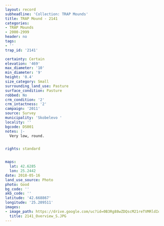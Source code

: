 ```yaml
---
layout: record
subheadline: 'Collection: TRAP Mounds'
title: TRAP Mound - 2141
categories:
- TRAP Mounds
- 2000-2999
header: no
tags:
- ''
trap_id: '2141'

certainty: Certain
elevation: '469'
max_diameter: '10'
min_diameter: '9'
height: '0.4'
size_category: Small
surrounding_land_use: Pasture
surface_condition: Pasture
robbed: No
crm_condition: '2'
crm_intactness: '2'
campaign: '2011'
source: Survey
municipality: 'Skobelevo '
locality: ''
bgcode: DS001
notes: |-
  Very low, round.


rights: standard


maps:
  lat: 42.6285
  lon: 25.2442
date: 2018-05-16
land_use_source: Photo
photo: Good
bg_code: ''
akb_code: ''
latitude: '42.668867'
longitude: '25.209511'
images:
- image_path: https://drive.google.com/uc?id=0B3Rg88wZDQscM21reTVMRldIdWM
  title: 2141_Overview_S.JPG
---
```

